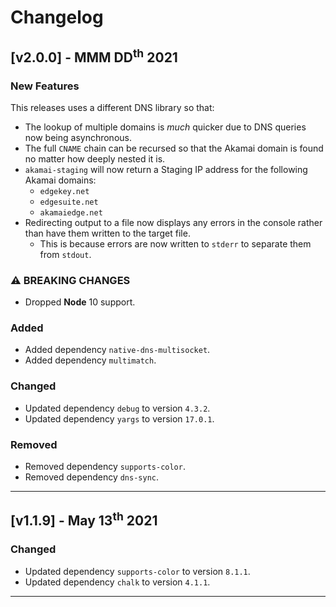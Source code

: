 # Changelog

## [v2.0.0] - MMM DD<sup>th</sup> 2021

### New Features

This releases uses a different DNS library so that:

* The lookup of multiple domains is *much* quicker due to DNS queries now being asynchronous.
* The full `CNAME` chain can be recursed so that the Akamai domain is found no matter how deeply nested it is.
* `akamai-staging` will now return a Staging IP address for the following Akamai domains:
  * `edgekey.net`
  * `edgesuite.net`
  * `akamaiedge.net`
* Redirecting output to a file now displays any errors in the console rather than have them written to the target file.
  * This is because errors are now written to `stderr` to separate them from `stdout`.

### ⚠ BREAKING CHANGES

* Dropped **Node** 10 support.

### Added

* Added dependency `native-dns-multisocket`.
* Added dependency `multimatch`.

### Changed

* Updated dependency `debug` to version `4.3.2`.
* Updated dependency `yargs` to version `17.0.1`.

### Removed

* Removed dependency `supports-color`.
* Removed dependency `dns-sync`.

---

## [v1.1.9] - May 13<sup>th</sup> 2021

### Changed

* Updated dependency `supports-color` to version `8.1.1`.
* Updated dependency `chalk` to version `4.1.1`.

---

